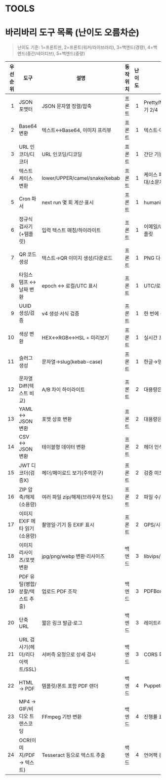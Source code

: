 # TOOLS

# 바리바리 도구 목록 (난이도 오름차순)

> 난이도 기준: 1=프론트만, 2=프론트(워커/라이브러리), 3=백엔드(경량), 4=백엔드(중간/네이티브), 5=백엔드(중량)

| 우선순위 | 도구                         | 설명                                   | 동작 위치 | 난이도 | 비고                           | 완성여부 |
|-----:|----------------------------|--------------------------------------|-------|----:|------------------------------|:----:|
|    1 | JSON 포맷터                   | JSON 문자열 정렬/압축                         | 프론트   |   1 | Pretty/Minify, 들여쓰기 2/4      | ✅   |
|    2 | Base64 변환                  | 텍스트↔Base64, 이미지 프리뷰                    | 프론트   |   1 | 텍스트·이미지 미리보기               | ✅   |
|    3 | URL 인코더/디코더                | URL 인코딩/디코딩                            | 프론트   |   1 | 간단 기능                        | ⏳   |
|    4 | 텍스트 케이스 변환                 | lower/UPPER/camel/snake/kebab            | 프론트   |   1 | 케이스 패턴 선택(카멜, 대/소문자)        | ⏳   |
|    5 | Cron 파서                    | next run 몇 회 계산·표시                      | 프론트   |   1 | humanize 옵션                  | ⏳   |
|    6 | 정규식 검사기(+템플릿)             | 입력 텍스트 매칭/하이라이트                     | 프론트   |   1 | 이메일/URL/휴대폰 템플릿            | ⏳   |
|    7 | QR 코드 생성                   | 텍스트→QR 이미지 생성/다운로드                   | 프론트   |   1 | PNG 다운로드                    | ⏳   |
|    8 | 타임스탬프 ↔ 날짜 변환              | epoch ↔ 로컬/UTC 표시                      | 프론트   |   1 | UTC/로컬 토글                   | ⏳   |
|    9 | UUID 생성/검증                 | v4 생성·서식 검증                            | 프론트   |   1 | 한 번에 복사 버튼                 | ⏳   |
|   10 | 색상 변환                      | HEX↔RGB↔HSL + 미리보기                     | 프론트   |   1 | 실시간 프리뷰                    | ⏳   |
|   11 | 슬러그 생성                     | 문자열→slug(kebab-case)                   | 프론트   |   1 | 한글→영문 옵션                   | ⏳   |
|   12 | 문자열 Diff(텍스트 비교)           | A/B 차이 하이라이트                           | 프론트   |   2 | 대용량은 웹 워커 권장               | ⏳   |
|   13 | YAML ↔ JSON 변환             | 포맷 상호 변환                               | 프론트   |   2 | 대용량은 워커 사용                 | ⏳   |
|   14 | CSV ↔ JSON 변환              | 테이블형 데이터 변환                            | 프론트   |   2 | 헤더 인식 옵션                    | ⏳   |
|   15 | JWT 디코더(검증X)               | 헤더/페이로드 보기(주의문구)                     | 프론트   |   2 | 검증 미포함 경고                  | ⏳   |
|   16 | ZIP 압축/해제(소용량)             | 여러 파일 zip/해제(브라우저 한도)                 | 프론트   |   2 | 파일 수/용량 제한 안내              | ⏳   |
|   17 | 이미지 EXIF 메타 읽기(소용량)        | 촬영일·기기 등 EXIF 표시                        | 프론트   |   2 | GPS/시간 노출 주의                | ⏳   |
|   18 | 이미지 리사이즈/포맷 변환           | jpg/png/webp 변환·리사이즈                     | 백엔드   |   3 | libvips/Sharp 권장             | ⏳   |
|   19 | PDF 유틸(병합/분할/텍스트 추출)       | 업로드 PDF 조작                               | 백엔드   |   3 | PDFBox/qpdf                   | ⏳   |
|   20 | 단축 URL                     | 짧은 링크 발급·로그                              | 백엔드   |   3 | 레이트리밋/만료                   | ⏳   |
|   21 | URL 검사기(헤더/리다이렉트/SSL)      | 서버측 요청으로 상세 검사                         | 백엔드   |   3 | CORS 회피 프록시                 | ⏳   |
|   22 | HTML → PDF                 | 템플릿/폰트 포함 PDF 렌더                         | 백엔드   |   4 | Puppeteer/Playwright          | ⏳   |
|   23 | MP4 → GIF/비디오 트랜스코딩        | FFmpeg 기반 변환                               | 백엔드   |   4 | 진행률 표시                      | ⏳   |
|   24 | OCR(이미지/PDF → 텍스트)         | Tesseract 등으로 텍스트 추출                       | 백엔드   |   4 | 언어팩 관리                      | ⏳   |
